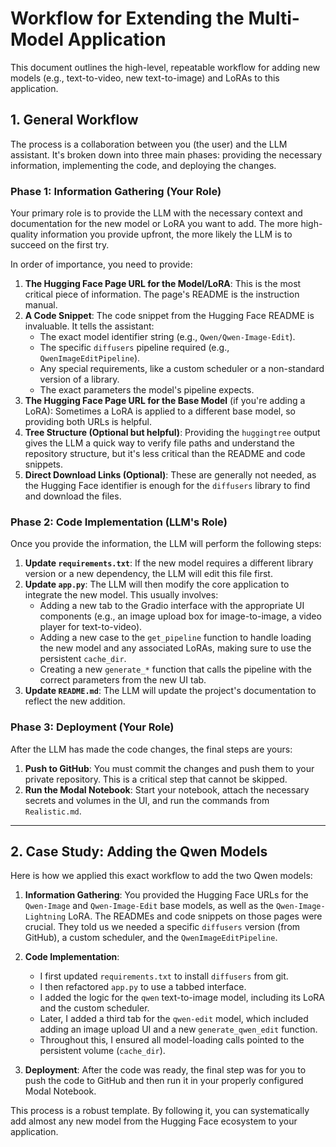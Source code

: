 # Workflow for Extending the Multi-Model Application

This document outlines the high-level, repeatable workflow for adding new models (e.g., text-to-video, new text-to-image) and LoRAs to this application.

## 1. General Workflow

The process is a collaboration between you (the user) and the LLM assistant. It's broken down into three main phases: providing the necessary information, implementing the code, and deploying the changes.

### Phase 1: Information Gathering (Your Role)

Your primary role is to provide the LLM with the necessary context and documentation for the new model or LoRA you want to add. The more high-quality information you provide upfront, the more likely the LLM is to succeed on the first try.

In order of importance, you need to provide:

1.  **The Hugging Face Page URL for the Model/LoRA**: This is the most critical piece of information. The page's README is the instruction manual.
2.  **A Code Snippet**: The code snippet from the Hugging Face README is invaluable. It tells the assistant:
    *   The exact model identifier string (e.g., `Qwen/Qwen-Image-Edit`).
    *   The specific `diffusers` pipeline required (e.g., `QwenImageEditPipeline`).
    *   Any special requirements, like a custom scheduler or a non-standard version of a library.
    *   The exact parameters the model's pipeline expects.
3.  **The Hugging Face Page URL for the Base Model** (if you're adding a LoRA): Sometimes a LoRA is applied to a different base model, so providing both URLs is helpful.
4.  **Tree Structure (Optional but helpful)**: Providing the `huggingtree` output gives the LLM a quick way to verify file paths and understand the repository structure, but it's less critical than the README and code snippets.
5.  **Direct Download Links (Optional)**: These are generally not needed, as the Hugging Face identifier is enough for the `diffusers` library to find and download the files.

### Phase 2: Code Implementation (LLM's Role)

Once you provide the information, the LLM will perform the following steps:

1.  **Update `requirements.txt`**: If the new model requires a different library version or a new dependency, the LLM will edit this file first.
2.  **Update `app.py`**: The LLM will then modify the core application to integrate the new model. This usually involves:
    *   Adding a new tab to the Gradio interface with the appropriate UI components (e.g., an image upload box for image-to-image, a video player for text-to-video).
    *   Adding a new case to the `get_pipeline` function to handle loading the new model and any associated LoRAs, making sure to use the persistent `cache_dir`.
    *   Creating a new `generate_*` function that calls the pipeline with the correct parameters from the new UI tab.
3.  **Update `README.md`**: The LLM will update the project's documentation to reflect the new addition.

### Phase 3: Deployment (Your Role)

After the LLM has made the code changes, the final steps are yours:

1.  **Push to GitHub**: You must commit the changes and push them to your private repository. This is a critical step that cannot be skipped.
2.  **Run the Modal Notebook**: Start your notebook, attach the necessary secrets and volumes in the UI, and run the commands from `Realistic.md`.

---

## 2. Case Study: Adding the Qwen Models

Here is how we applied this exact workflow to add the two Qwen models:

1.  **Information Gathering**: You provided the Hugging Face URLs for the `Qwen-Image` and `Qwen-Image-Edit` base models, as well as the `Qwen-Image-Lightning` LoRA. The READMEs and code snippets on those pages were crucial. They told us we needed a specific `diffusers` version (from GitHub), a custom scheduler, and the `QwenImageEditPipeline`.

2.  **Code Implementation**:
    *   I first updated `requirements.txt` to install `diffusers` from git.
    *   I then refactored `app.py` to use a tabbed interface.
    *   I added the logic for the `qwen` text-to-image model, including its LoRA and the custom scheduler.
    *   Later, I added a third tab for the `qwen-edit` model, which included adding an image upload UI and a new `generate_qwen_edit` function.
    *   Throughout this, I ensured all model-loading calls pointed to the persistent volume (`cache_dir`).

3.  **Deployment**: After the code was ready, the final step was for you to push the code to GitHub and then run it in your properly configured Modal Notebook.

This process is a robust template. By following it, you can systematically add almost any new model from the Hugging Face ecosystem to your application.
